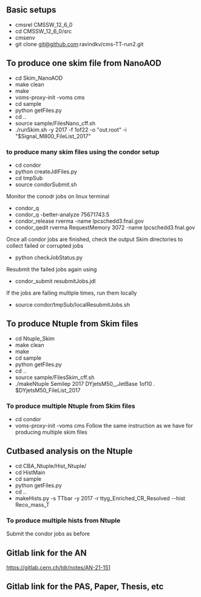 ## Basic setups 
* cmsrel CMSSW_12_6_0
* cd CMSSW_12_6_0/src
* cmsenv
* git clone git@github.com:ravindkv/cms-TT-run2.git


## To produce one skim file from NanoAOD
* cd Skim_NanoAOD
* make clean
* make
* voms-proxy-init -voms cms
* cd sample
* python getFiles.py
* cd ..
* source sample/FilesNano_cff.sh
* ./runSkim.sh -y 2017 -f 1of22 -o "out.root" -i "$Signal_M800_FileList_2017" 

### to produce many skim files using the condor setup
* cd condor
* python createJdlFiles.py
* cd tmpSub
* source condorSubmit.sh

Monitor the conodr jobs on linux terminal
* condor_q 
* condor_q -better-analyze 75671743.5
* condor_release rverma -name lpcschedd3.fnal.gov
* condor_qedit rverma RequestMemory 3072 -name lpcschedd3.fnal.gov

Once all condor jobs are finished, check the output Skim directories to collect
failed or corrupted jobs
* python checkJobStatus.py

Resubmit the failed jobs again using
* condor_submit resubmitJobs.jdl

If the jobs are failing multiple times, run them locally
* source condor/tmpSub/localResubmitJobs.sh


## To produce Ntuple from Skim files 
* cd Ntuple_Skim 
* make clean
* make
* cd sample
* python getFiles.py
* cd ..
* source sample/FilesSkim_cff.sh
* ./makeNtuple Semilep 2017 DYjetsM50__JetBase 1of10 . $DYjetsM50_FileList_2017

### To produce multiple Ntuple from Skim files
* cd condor 
* voms-proxy-init -voms cms
Follow the same instruction as we have for producing multiple skim files


## Cutbased analysis on the Ntuple
* cd CBA_Ntuple/Hist_Ntuple/
* cd HistMain
* cd sample
* python getFiles.py
* cd ..
* makeHists.py -s TTbar -y 2017 -r ttyg_Enriched_CR_Resolved --hist Reco_mass_T

### To produce multiple hists from Ntuple
Submit the condor jobs as before




## Gitlab link for the AN
https://gitlab.cern.ch/tdr/notes/AN-21-151
## Gitlab link for the PAS, Paper, Thesis, etc

